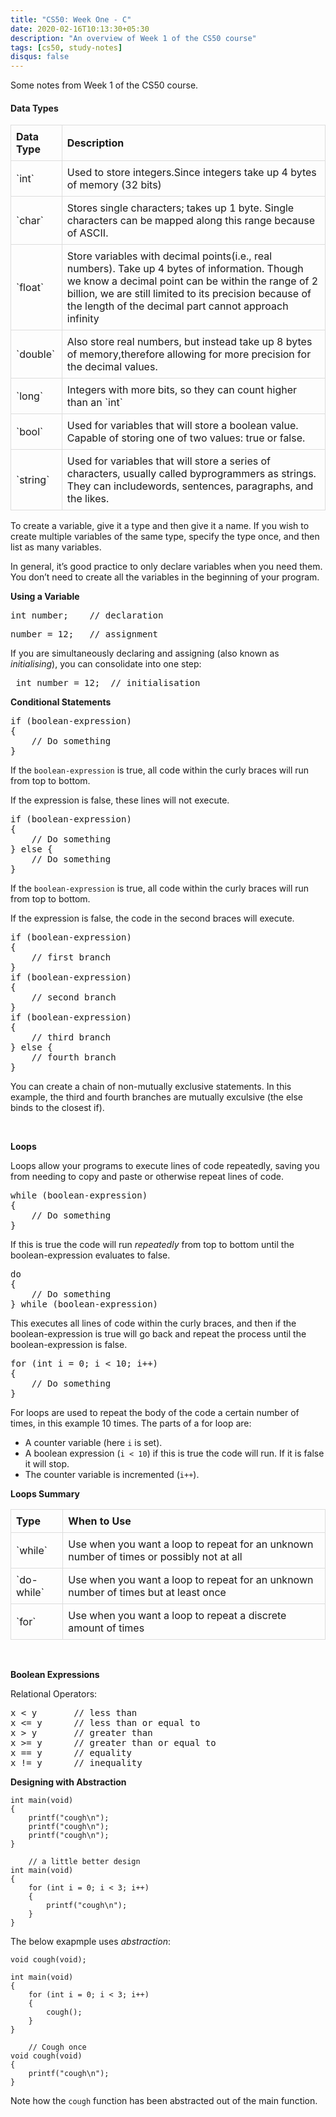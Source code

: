 ```yaml
---
title: "CS50: Week One - C"
date: 2020-02-16T10:13:30+05:30
description: "An overview of Week 1 of the CS50 course"
tags: [cs50, study-notes]
disqus: false
---
```


<p>
Some notes from Week 1 of the CS50 course.
</p>

<style>
table {
  border-collapse: collapse;
  width: 100%;
}

td, th {
  border: 1px solid #dddddd;
  text-align: left;
  padding: 8px;
}

box {
  width: 300px;
  border: 2px solid red;
  padding: 8px;
  margin: 10px;
}
</style>

<h4>Data Types</h4>
<table>
  <tr>
    <th>Data Type</th>
    <th>Description</th>
  </tr>
  <tr>
    <td>`int`</td>
    <td>Used to store integers.Since integers take up 4 bytes of memory (32 bits)</td>
  </tr>
  <tr>
    <td>`char`</td>
    <td>Stores single characters; takes up 1 byte. Single characters can be mapped along this range because of ASCII.</td>
  </tr>
  <tr>
    <td>`float`</td>
    <td>Store variables with decimal points(i.e., real numbers). Take up 4 bytes of information. Though we know a decimal point can be within the range of 2 billion, we are still limited to its precision because of the length of the decimal part cannot approach infinity</td>
  </tr>
  <tr>
    <td>`double`</td>
    <td>Also store real numbers, but instead take up 8 bytes of memory,therefore allowing for more precision for the decimal values.</td>
  </tr>
    <tr>
    <td>`long`</td>
    <td>Integers with more bits, so they can count higher than an `int`</td>
  </tr>
  <tr>
    <td>`bool`</td>
    <td>Used for variables that will store a boolean value.  Capable of storing one of two values: true or false.</td>
  </tr>
  <tr>
    <td>`string`</td>
    <td>Used for variables that will store a series of characters, usually called byprogrammers as strings.  They can includewords, sentences, paragraphs, and the likes.</td>
  </tr>
</table>

To create a variable, give it a type and then give it a name. If you wish to create multiple variables of the same type, specify the type once, and then list as many variables. 

In general, it’s good practice to only declare variables when you need them. You don’t need to create all the variables in the beginning of your program.


**Using a Variable**
<pre>int number;    // declaration</pre>
<pre>number = 12;   // assignment</pre>

If you are simultaneously declaring and assigning (also known as *initialising*), you can consolidate into one step:
<pre> int number = 12;  // initialisation </pre>
 


**Conditional Statements**
<pre>
if (boolean-expression)
{
    // Do something
}
</pre>

If the `boolean-expression` is true, all code within the curly braces will run from top to bottom.

If the expression is false, these lines will not execute.

<pre>
if (boolean-expression)
{
    // Do something
} else {
    // Do something
}
</pre>

If the `boolean-expression` is true, all code within the curly braces will run from top to bottom.

If the expression is false, the code in the second braces will execute.



<pre>
if (boolean-expression)
{
    // first branch
}
if (boolean-expression)
{
    // second branch
}
if (boolean-expression)
{
    // third branch
} else {
    // fourth branch
}
</pre>

You can create a chain of non-mutually exclusive statements. In this example, the third and fourth branches are mutually exculsive (the else binds to the closest if).

<br>

**Loops**

Loops allow your programs to execute lines of code repeatedly, saving you from needing to copy and paste or otherwise repeat lines of code.

<pre>
while (boolean-expression)
{
    // Do something
}
</pre>

If this is true the code will run *repeatedly* from top to bottom until the boolean-expression evaluates to false.

<pre>
do 
{
    // Do something
} while (boolean-expression)
</pre>
This executes all lines of code within the curly braces, and then if the boolean-expression is true will go back and repeat the process until the boolean-expression is false.


<pre>
for (int i = 0; i < 10; i++)
{
    // Do something
}
</pre>

For loops are used to repeat the body of the code a certain number of times, in this example 10 times. The parts of a for loop are:

 - A counter variable (here `i` is set).
 - A boolean expression (`i < 10`) if this is true the code will run. If it is false it will stop.
 - The counter variable is incremented (`i++`).


**Loops Summary**
<table>
  <tr>
    <th>Type</th>
    <th>When to Use</th>
  </tr>
  <tr>
    <td>`while`</td>
    <td>Use when you want a loop to repeat for an unknown number of times or possibly not at all</td>
  </tr>
  <tr>
    <td>`do-while`</td>
    <td>Use when you want a loop to repeat for an unknown number of times but at least once</td>
  </tr>
    <tr>
    <td>`for`</td>
    <td>Use when you want a loop to repeat a discrete amount of times</td>
  </tr>
</table>
<br>

**Boolean Expressions**

Relational Operators:

<pre>
x < y       // less than
x <= y      // less than or equal to 
x > y       // greater than
x >= y      // greater than or equal to 
x == y      // equality
x != y      // inequality
</pre>


**Designing with Abstraction**

```
int main(void)
{
    printf("cough\n");
    printf("cough\n");
    printf("cough\n");
}

    // a little better design
int main(void)
{
    for (int i = 0; i < 3; i++)
    {
        printf("cough\n");
    }
}
```

The below exapmple uses *abstraction*:

```
void cough(void);

int main(void)
{
    for (int i = 0; i < 3; i++)
    {
        cough();
    }
}

    // Cough once
void cough(void)
{
    printf("cough\n");
}
```

Note how the `cough` function has been abstracted out of the main function.